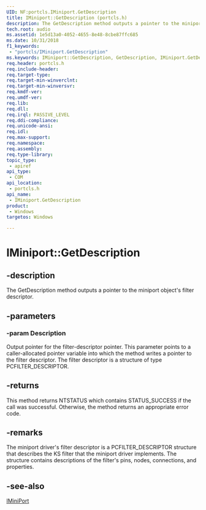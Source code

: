 ```yaml
---
UID: NF:portcls.IMiniport.GetDescription
title: IMiniport::GetDescription (portcls.h)
description: The GetDescription method outputs a pointer to the miniport object's filter descriptor.
tech.root: audio
ms.assetid: 1e5d13a0-4052-4655-8e48-8cbe87ffc685
ms.date: 10/31/2018 
f1_keywords:
 - "portcls/IMiniport.GetDescription"
ms.keywords: IMiniport::GetDescription, GetDescription, IMiniport.GetDescription, IMiniport::GetDescription, IMiniport.GetDescription
req.header: portcls.h
req.include-header:
req.target-type:
req.target-min-winverclnt:
req.target-min-winversvr:
req.kmdf-ver:
req.umdf-ver:
req.lib:
req.dll:
req.irql: PASSIVE_LEVEL
req.ddi-compliance:
req.unicode-ansi:
req.idl:
req.max-support:
req.namespace:
req.assembly:
req.type-library: 
topic_type: 
 - apiref
api_type: 
 - COM
api_location: 
 - portcls.h
api_name: 
 - IMiniport.GetDescription
product: 
 - Windows
targetos: Windows

---
```


# IMiniport::GetDescription


## -description

The GetDescription method outputs a pointer to the miniport object's filter descriptor.


## -parameters

### -param Description

Output pointer for the filter-descriptor pointer. This parameter points to a caller-allocated pointer variable into which the method writes a pointer to the filter descriptor. The filter descriptor is a structure of type PCFILTER_DESCRIPTOR.


## -returns
This method returns NTSTATUS which contains STATUS_SUCCESS if the call was successful. Otherwise, the method returns an appropriate error code.

## -remarks

The miniport driver's filter descriptor is a PCFILTER_DESCRIPTOR structure that describes the KS filter that the miniport driver implements. The structure contains descriptions of the filter's pins, nodes, connections, and properties.

## -see-also

[IMiniPort](nn-portcls-iminiport.md)
